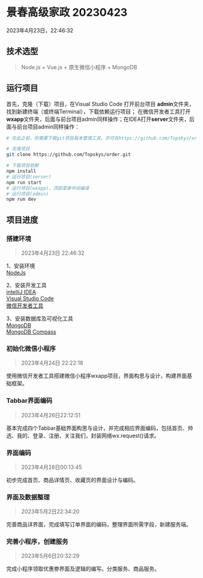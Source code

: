 # 景春高级家政 20230423
‎2023‎年‎4‎月‎23‎日，‏‎22:46:32

## 技术选型
> Node.js + Vue.js + 原生微信小程序 + MongoDB

## 运行项目

首先，克隆（下载）项目，在Visual Studio Code 打开前台项目 **admin**文件夹，找到新建终端（或终端Terminal），下载依赖运行项目；
在微信开发者工具打开**wxapp**文件夹，后面与前台项目admin同样操作；在IDEA打开**server**文件夹，后面与前台项目admin同样操作：
```bash
# 在此之前，你需要下载git项目版本管理工具，亦可在https://github.com/Topskys/order.git上直接下载项目zip再导入编译器运行

# 克隆项目
git clone https://github.com/Topskys/order.git

# 下载项目依赖
npm install
# 运行项目(server)
npm run start
# 运行项目(wxapp)，顶部菜单中间编译
# 运行项目(admin)
npm run dev
```


## 项目进度

### 搭建环境
> ‎2023‎年‎4‎月‎23‎日 ‏‎22:46:32

1、安装环境  
[NodeJs](https://nodejs.org/dist/v18.13.0/node-v18.13.0-x64.msi)

2、安装开发工具  
[intelliJ IDEA](https://www.jetbrains.com/)  
[Visual Studio Code](https://code.visualstudio.com/)  
[微信开发者工具](https://developers.weixin.qq.com/miniprogram/dev/devtools/download.html)

3、安装数据库及可视化工具  
[MongoDB](https://www.mongodb.com/)  
[MongoDB Compass](https://www.mongodb.com/products/compass)

### 初始化微信小程序
> ‎2023‎年‎4‎月‎24‎日 ‏‎22:22:18

使用微信开发者工具搭建微信小程序wxapp项目，界面构思与设计，构建界面基础框架。

### Tabbar界面编码
> 2023年4月26日22:12:51

基本完成四个Tabbar基础界面构思与设计，并完成相应界面编码，包括首页、帅选、我的、登录、注册、关注我们，封装网络wx.request()请求。

### 界面编码
> 2023年4月28日00:13:45

初步完成首页、商品详情页、收藏页的界面设计与编码。

### 界面及数据整理
> 2023年5月2日22:34:20

完善商品详界面，完成填写订单界面的编码，整理界面所需字段，新建服务端。

### 完善小程序，创建服务
> 2023年5月6日20:32:29

完成小程序领取优惠劵界面及逻辑的编写。分类服务、商品服务。
